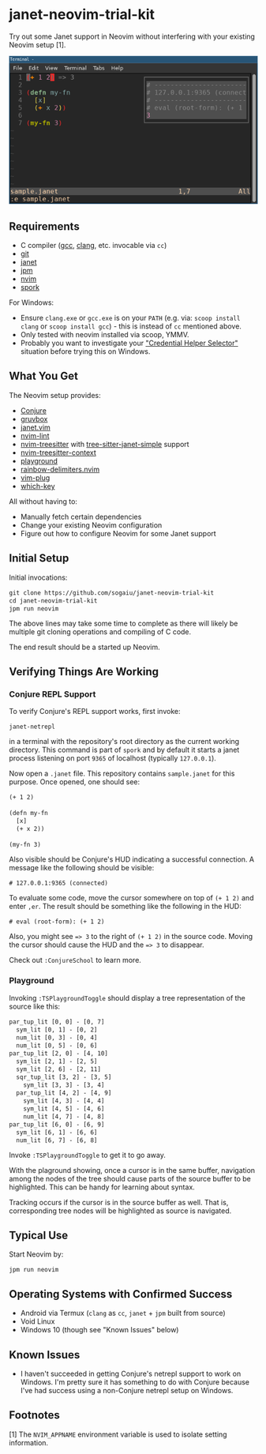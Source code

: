 # janet-neovim-trial-kit

Try out some Janet support in Neovim without interfering with
your existing Neovim setup [1].

![Demo](janet-neovim-trial-kit-linux.png?raw=true "Demo")

## Requirements

* C compiler ([gcc](https://gcc.gnu.org/),
  [clang](https://clang.llvm.org/), etc. invocable via `cc`)
* [git](https://git-scm.com/)
* [janet](https://janet-lang.org)
* [jpm](https://github.com/janet-lang/jpm)
* [nvim](https://neovim.io)
* [spork](https://github.com/janet-lang/spork)

For Windows:

* Ensure `clang.exe` or `gcc.exe` is on your `PATH` (e.g. via: `scoop
  install clang` or `scoop install gcc`) - this is instead of `cc`
  mentioned above.
* Only tested with neovim installed via scoop, YMMV.
* Probably you want to investigate your ["Credential Helper
  Selector"](https://kevinfiol.com/blog/getting-rid-of-the-credential-helper-selector-on-git-for-windows/)
  situation before trying this on Windows.

## What You Get

The Neovim setup provides:

* [Conjure](https://github.com/Olical/conjure/)
* [gruvbox](https://github.com/sogaiu/morhetz/gruvbox)
* [janet.vim](https://github.com/janet-lang/janet.vim)
* [nvim-lint](https://github.com/mfussenegger/nvim-lint/)
* [nvim-treesitter](https://github.com/nvim-treesitter/nvim-treesitter)
  with
  [tree-sitter-janet-simple](https://github.com/sogaiu/tree-sitter-janet-simple)
  support
* [nvim-treesitter-context](https://github.com/nvim-treesitter/nvim-treesitter-context/)
* [playground](https://github.com/nvim-treesitter/playground)
* [rainbow-delimiters.nvim](https://github.com/HiPhish/rainbow-delimiters.nvim)
* [vim-plug](https://github.com/junegunn/vim-plug)
* [which-key](https://github.com/folke/which-key.nvim)

All without having to:

* Manually fetch certain dependencies
* Change your existing Neovim configuration
* Figure out how to configure Neovim for some Janet support

## Initial Setup

Initial invocations:

```
git clone https://github.com/sogaiu/janet-neovim-trial-kit
cd janet-neovim-trial-kit
jpm run neovim
```

The above lines may take some time to complete as there will likely
be multiple git cloning operations and compiling of C code.

The end result should be a started up Neovim.

## Verifying Things Are Working

### Conjure REPL Support

To verify Conjure's REPL support works, first invoke:

```
janet-netrepl
```

in a terminal with the repository's root directory as the current
working directory.  This command is part of `spork` and by default it
starts a janet process listening on port `9365` of localhost
(typically `127.0.0.1`).

Now open a `.janet` file.  This repository contains `sample.janet` for
this purpose.  Once opened, one should see:

```janet
(+ 1 2)

(defn my-fn
  [x]
  (+ x 2))

(my-fn 3)
```

Also visible should be Conjure's HUD indicating a successful
connection.  A message like the following should be visible:

```
# 127.0.0.1:9365 (connected)
```

To evaluate some code, move the cursor somewhere on top of
`(+ 1 2)` and enter `,er`.  The result should be something like
the following in the HUD:

```
# eval (root-form): (+ 1 2)
```

Also, you might see `=> 3` to the right of `(+ 1 2)` in the source
code.  Moving the cursor should cause the HUD and the `=> 3` to
disappear.

Check out `:ConjureSchool` to learn more.

### Playground

Invoking `:TSPlaygroundToggle` should display a tree representation
of the source like this:

```
par_tup_lit [0, 0] - [0, 7]
  sym_lit [0, 1] - [0, 2]
  num_lit [0, 3] - [0, 4]
  num_lit [0, 5] - [0, 6]
par_tup_lit [2, 0] - [4, 10]
  sym_lit [2, 1] - [2, 5]
  sym_lit [2, 6] - [2, 11]
  sqr_tup_lit [3, 2] - [3, 5]
    sym_lit [3, 3] - [3, 4]
  par_tup_lit [4, 2] - [4, 9]
    sym_lit [4, 3] - [4, 4]
    sym_lit [4, 5] - [4, 6]
    num_lit [4, 7] - [4, 8]
par_tup_lit [6, 0] - [6, 9]
  sym_lit [6, 1] - [6, 6]
  num_lit [6, 7] - [6, 8]
```

Invoke `:TSPlaygroundToggle` to get it to go away.

With the plaground showing, once a cursor is in the same buffer,
navigation among the nodes of the tree should cause parts of the
source buffer to be highlighted.  This can be handy for learning about
syntax.

Tracking occurs if the cursor is in the source buffer as well.  That
is, corresponding tree nodes will be highlighted as source is
navigated.

## Typical Use

Start Neovim by:

```
jpm run neovim
```

## Operating Systems with Confirmed Success

* Android via Termux (`clang` as `cc`, `janet` + `jpm` built from source)
* Void Linux
* Windows 10 (though see "Known Issues" below)

## Known Issues

* I haven't succeeded in getting Conjure's netrepl support to work on
  Windows.  I'm pretty sure it has something to do with Conjure
  because I've had success using a non-Conjure netrepl setup on
  Windows.

## Footnotes

[1] The `NVIM_APPNAME` environment variable is used to isolate setting
information.

